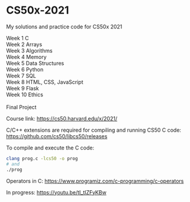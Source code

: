 # CS50x-2021
My solutions and practice code for CS50x 2021<br/>

Week 1 C<br/>
Week 2 Arrays<br/>
Week 3 Algorithms<br/>
Week 4 Memory<br/>
Week 5 Data Structures<br/>
Week 6 Python<br/>
Week 7 SQL<br/>
Week 8 HTML, CSS, JavaScript<br/>
Week 9 Flask<br/>
Week 10 Ethics<br/>
<br/>
Final Project<br/>


Course link: https://cs50.harvard.edu/x/2021/

 C/C++ extensions are required for compiling and running CS50 C code:
 https://github.com/cs50/libcs50/releases
 
 
 To compile and execute the C code:
 ```bash
clang prog.c -lcs50 -o prog
# and
./prog
```

Operators in C: https://www.programiz.com/c-programming/c-operators

In progress: https://youtu.be/tI_tIZFyKBw